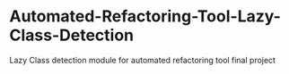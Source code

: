 # Automated-Refactoring-Tool-Lazy-Class-Detection
Lazy Class detection module for automated refactoring tool final project

